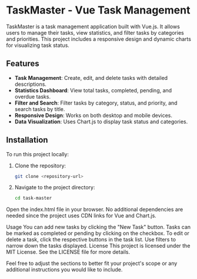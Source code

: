 # TaskMaster - Vue Task Management

TaskMaster is a task management application built with Vue.js. It allows users to manage their tasks, view statistics, and filter tasks by categories and priorities. This project includes a responsive design and dynamic charts for visualizing task status.

## Features

- **Task Management**: Create, edit, and delete tasks with detailed descriptions.
- **Statistics Dashboard**: View total tasks, completed, pending, and overdue tasks.
- **Filter and Search**: Filter tasks by category, status, and priority, and search tasks by title.
- **Responsive Design**: Works on both desktop and mobile devices.
- **Data Visualization**: Uses Chart.js to display task status and categories.

## Installation

To run this project locally:

1. Clone the repository:
   ```bash
   git clone <repository-url>

2. Navigate to the project directory:
   ```bash
   cd task-master
Open the index.html file in your browser.
No additional dependencies are needed since the project uses CDN links for Vue and Chart.js.

Usage
You can add new tasks by clicking the "New Task" button.
Tasks can be marked as completed or pending by clicking on the checkbox.
To edit or delete a task, click the respective buttons in the task list.
Use filters to narrow down the tasks displayed.
License
This project is licensed under the MIT License. See the LICENSE file for more details.

Feel free to adjust the sections to better fit your project's scope or any additional instructions you would like to include.